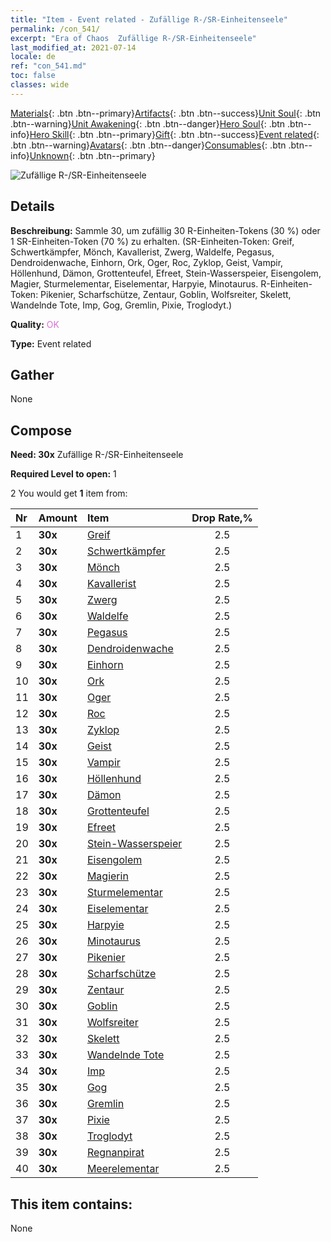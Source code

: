 ```yaml
---
title: "Item - Event related - Zufällige R-/SR-​Einheitenseele"
permalink: /con_541/
excerpt: "Era of Chaos  Zufällige R-/SR-​Einheitenseele"
last_modified_at: 2021-07-14
locale: de
ref: "con_541.md"
toc: false
classes: wide
---
```

 [Materials](/ItemsDE/){: .btn .btn--primary}[Artifacts](/ItemsDE/Artifacts/){: .btn .btn--success}[Unit Soul](/ItemsDE/UnitSoul/){: .btn .btn--warning}[Unit Awakening](/ItemsDE/UnitAwakening/){: .btn .btn--danger}[Hero Soul](/ItemsDE/HeroSoul/){: .btn .btn--info}[Hero Skill](/ItemsDE/HeroSkill/){: .btn .btn--primary}[Gift](/ItemsDE/Gift/){: .btn .btn--success}[Event related](/ItemsDE/Events/){: .btn .btn--warning}[Avatars](/ItemsDE/Avatars/){: .btn .btn--danger}[Consumables](/ItemsDE/Consumables/){: .btn .btn--info}[Unknown](/ItemsDE/Unknown/){: .btn .btn--primary}

 ![Zufällige R-/SR-​Einheitenseele](/images/t/i_10027.png)

## Details
 **Beschreibung:** Sammle 30, um zufällig 30 R-Einheiten-Tokens (30 %) oder 1 SR-Einheiten-Token (70 %) zu erhalten. (SR-Einheiten-Token: Greif, Schwertkämpfer, Mönch, Kavallerist, Zwerg, Waldelfe, Pegasus, Dendroidenwache, Einhorn, Ork, Oger, Roc, Zyklop, Geist, Vampir, Höllenhund, Dämon, Grottenteufel, Efreet, Stein-Wasserspeier, Eisengolem, Magier, Sturmelementar, Eiselementar, Harpyie, Minotaurus. R-Einheiten-Token: Pikenier, Scharfschütze, Zentaur, Goblin, Wolfsreiter, Skelett, Wandelnde Tote, Imp, Gog, Gremlin, Pixie, Troglodyt.)

 **Quality:** <span style="color: #DA70D6">OK</span>

 **Type:** Event related

## Gather

  None

## Compose

 **Need: 30x** Zufällige R-/SR-​Einheitenseele

 **Required Level to open:** 1

 2 You would get **1** item  from:

  | Nr | Amount |     Item    | Drop Rate,% |
  |:---|:-------|:------------|:---------:|
  | 1 |  **30x** | [Greif](/ItemsDE/unt_192/) | 2.5 | 
  | 2 |  **30x** | [Schwertkämpfer](/ItemsDE/unt_193/) | 2.5 | 
  | 3 |  **30x** | [Mönch](/ItemsDE/unt_194/) | 2.5 | 
  | 4 |  **30x** | [Kavallerist](/ItemsDE/unt_195/) | 2.5 | 
  | 5 |  **30x** | [Zwerg](/ItemsDE/unt_200/) | 2.5 | 
  | 6 |  **30x** | [Waldelfe](/ItemsDE/unt_201/) | 2.5 | 
  | 7 |  **30x** | [Pegasus](/ItemsDE/unt_202/) | 2.5 | 
  | 8 |  **30x** | [Dendroidenwache](/ItemsDE/unt_203/) | 2.5 | 
  | 9 |  **30x** | [Einhorn](/ItemsDE/unt_204/) | 2.5 | 
  | 10 |  **30x** | [Ork](/ItemsDE/unt_219/) | 2.5 | 
  | 11 |  **30x** | [Oger](/ItemsDE/unt_220/) | 2.5 | 
  | 12 |  **30x** | [Roc](/ItemsDE/unt_221/) | 2.5 | 
  | 13 |  **30x** | [Zyklop](/ItemsDE/unt_222/) | 2.5 | 
  | 14 |  **30x** | [Geist](/ItemsDE/unt_210/) | 2.5 | 
  | 15 |  **30x** | [Vampir](/ItemsDE/unt_211/) | 2.5 | 
  | 16 |  **30x** | [Höllenhund](/ItemsDE/unt_228/) | 2.5 | 
  | 17 |  **30x** | [Dämon](/ItemsDE/unt_229/) | 2.5 | 
  | 18 |  **30x** | [Grottenteufel](/ItemsDE/unt_230/) | 2.5 | 
  | 19 |  **30x** | [Efreet](/ItemsDE/unt_231/) | 2.5 | 
  | 20 |  **30x** | [Stein-Wasserspeier](/ItemsDE/unt_236/) | 2.5 | 
  | 21 |  **30x** | [Eisengolem](/ItemsDE/unt_237/) | 2.5 | 
  | 22 |  **30x** | [Magierin](/ItemsDE/unt_238/) | 2.5 | 
  | 23 |  **30x** | [Sturmelementar](/ItemsDE/unt_263/) | 2.5 | 
  | 24 |  **30x** | [Eiselementar](/ItemsDE/unt_264/) | 2.5 | 
  | 25 |  **30x** | [Harpyie](/ItemsDE/unt_245/) | 2.5 | 
  | 26 |  **30x** | [Minotaurus](/ItemsDE/unt_248/) | 2.5 | 
  | 27 |  **30x** | [Pikenier](/ItemsDE/unt_190/) | 2.5 | 
  | 28 |  **30x** | [Scharfschütze](/ItemsDE/unt_191/) | 2.5 | 
  | 29 |  **30x** | [Zentaur](/ItemsDE/unt_199/) | 2.5 | 
  | 30 |  **30x** | [Goblin](/ItemsDE/unt_217/) | 2.5 | 
  | 31 |  **30x** | [Wolfsreiter](/ItemsDE/unt_218/) | 2.5 | 
  | 32 |  **30x** | [Skelett](/ItemsDE/unt_208/) | 2.5 | 
  | 33 |  **30x** | [Wandelnde Tote](/ItemsDE/unt_209/) | 2.5 | 
  | 34 |  **30x** | [Imp](/ItemsDE/unt_226/) | 2.5 | 
  | 35 |  **30x** | [Gog](/ItemsDE/unt_227/) | 2.5 | 
  | 36 |  **30x** | [Gremlin](/ItemsDE/unt_235/) | 2.5 | 
  | 37 |  **30x** | [Pixie](/ItemsDE/unt_262/) | 2.5 | 
  | 38 |  **30x** | [Troglodyt](/ItemsDE/unt_244/) | 2.5 | 
  | 39 |  **30x** | [Regnanpirat](/ItemsDE/unt_273/) | 2.5 | 
  | 40 |  **30x** | [Meerelementar](/ItemsDE/unt_275/) | 2.5 | 


## This item contains:

  None


